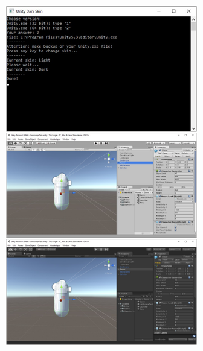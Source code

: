 <img src='UnityDarkSkin/Media/Preview.jpg'/>
<img src='UnityDarkSkin/Media/LightSkin.jpg'/>
<img src='UnityDarkSkin/Media/DarkSkin.jpg'/>
